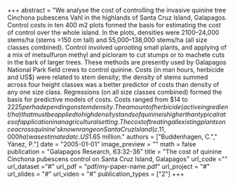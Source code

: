 +++
abstract = "We analyse the cost of controlling the invasive quinine tree Cinchona pubescens Vahl in the highlands of Santa Cruz Island, Galapagos. Control costs in ten 400 m2 plots formed the basis for estimating the cost of control over the whole island. In the plots, densities were 2100–24,000 stems/ha (stems >150 cm tall) and 55,000–138,000 stems/ha (all size classes combined). Control involved uprooting small plants, and applying of a mix of metsulfuron methyl and picloram to cut stumps or to machete cuts in the bark of larger trees. These methods are presently used by Galapagos National Park field crews to control quinine. Costs (in man hours, herbicide and US$) were related to stem density; the density of stems summed across four height classes was a better predictor of costs than density of any one size class. Regressions (on all size classes combined) formed the basis for predictive models of costs. Costs ranged from $14 to $2225 per ha depending on stem density. The amount of herbicide (active ingredient/ha) that must be applied to high density stands of quinine is higher than typical rates of application in an agricultural setting. The cost of treating all existing plants once across quinine’s known range on Santa Cruz Island (c. 11,000 ha) was estimated at c. US$1.65 million."
authors = ["Buddenhagen, C."," Yánez, P."]
date = "2005-01-01"
image_preview = ""
math = false
publication = "Galapagos Research, 63:32-36"
title = "The cost of quinine Cinchona pubescens control on Santa Cruz Island, Galapagos"
url_code =""
url_dataset ="#"
url_pdf = "pdf/my-paper-name.pdf"
url_project = "#"
url_slides = "#"
url_video = "#"
publication_types = ["2"]
+++